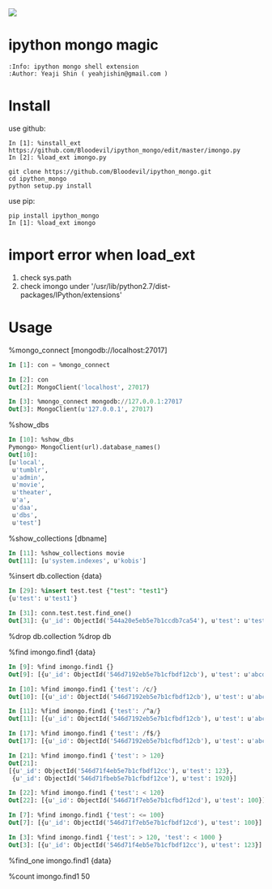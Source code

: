 <img src="https://travis-ci.org/Bloodevil/ipython_mongo.svg?branch=master"/>

ipython mongo magic
=============

    :Info: ipython mongo shell extension
    :Author: Yeaji Shin ( yeahjishin@gmail.com )

Install
=======

use github:

    In [1]: %install_ext https://github.com/Bloodevil/ipython_mongo/edit/master/imongo.py
    In [2]: %load_ext imongo.py

    git clone https://github.com/Bloodevil/ipython_mongo.git
    cd ipython_mongo
    python setup.py install

use pip:

    pip install ipython_mongo
    In [1]: %load_ext imongo

import error when load_ext
=============

1. check sys.path 
2. check imongo under '/usr/lib/python2.7/dist-packages/IPython/extensions'

Usage
=============

%mongo_connect [mongodb://localhost:27017]
```sql
In [1]: con = %mongo_connect

In [2]: con
Out[2]: MongoClient('localhost', 27017)

In [3]: %mongo_connect mongodb://127.0.0.1:27017
Out[3]: MongoClient(u'127.0.0.1', 27017)
```

%show_dbs
```sql
In [10]: %show_dbs
Pymongo> MongoClient(url).database_names()
Out[10]: 
[u'local',
 u'tumblr',
 u'admin',
 u'movie',
 u'theater',
 u'a',
 u'daa',
 u'dbs',
 u'test']
```

%show_collections [dbname]
```sql
In [11]: %show_collections movie
Out[11]: [u'system.indexes', u'kobis']
```

%insert db.collection {data}
```sql
In [29]: %insert test.test {"test": "test1"}
{u'test': u'test1'}

In [31]: conn.test.test.find_one()
Out[31]: {u'_id': ObjectId('544a20e5eb5e7b1ccdb7ca54'), u'test': u'test'}
```

%drop db.collection
%drop db


%find imongo.find1 {data}
```sql
In [9]: %find imongo.find1 {}
Out[9]: [{u'_id': ObjectId('546d7192eb5e7b1cfbdf12cb'), u'test': u'abcdef'}]

In [10]: %find imongo.find1 {'test': /c/}
Out[10]: [{u'_id': ObjectId('546d7192eb5e7b1cfbdf12cb'), u'test': u'abcdef'}]

In [11]: %find imongo.find1 {'test': /^a/}
Out[11]: [{u'_id': ObjectId('546d7192eb5e7b1cfbdf12cb'), u'test': u'abcdef'}]

In [17]: %find imongo.find1 {'test': /f$/}
Out[17]: [{u'_id': ObjectId('546d7192eb5e7b1cfbdf12cb'), u'test': u'abcdef'}]

In [21]: %find imongo.find1 {'test': > 120}
Out[21]:
[{u'_id': ObjectId('546d71f4eb5e7b1cfbdf12cc'), u'test': 123},
 {u'_id': ObjectId('546d71fbeb5e7b1cfbdf12ce'), u'test': 1920}]

In [22]: %find imongo.find1 {'test': < 120}
Out[22]: [{u'_id': ObjectId('546d71f7eb5e7b1cfbdf12cd'), u'test': 100}]

In [7]: %find imongo.find1 {'test': <= 100}
Out[7]: [{u'_id': ObjectId('546d71f7eb5e7b1cfbdf12cd'), u'test': 100}]

In [3]: %find imongo.find1 {'test': > 120, 'test': < 1000 }
Out[3]: [{u'_id': ObjectId('546d71f4eb5e7b1cfbdf12cc'), u'test': 123}]
```

%find_one imongo.find1 {data}

%count imongo.find1
50

